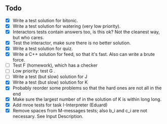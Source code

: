 ## Todo
- [x] Write a test solution for bitonic.
- [x] Write a test solution for watering (very low priority).
- [x] Interactors tests contain answers too, is this ok? Not the cleanest way, but who cares.
- [x] Test the interactor, make sure there is no better solution.
- [x] Write a test solution for quiz.
- [x] Write a C++ solution for feed, so that it's fast. Also can write a brute force.
- [ ] Test F (homework), which has a checker
- [ ] Low priority: test G .
- [ ] Write a test (but slow) solution for J
- [x] Write a test (but slow) solution for K
- [x] Probably reorder some problems so that the hard ones are not all in the end
- [x] Make sure the largest number of in the solution of K is within  long long.
- [x] Add mroe tests for task I-Interpreter (Eduard)
- [x] Remove spaces from M-messages tests; also b_i and c_i are not necessary. See Input Description.
